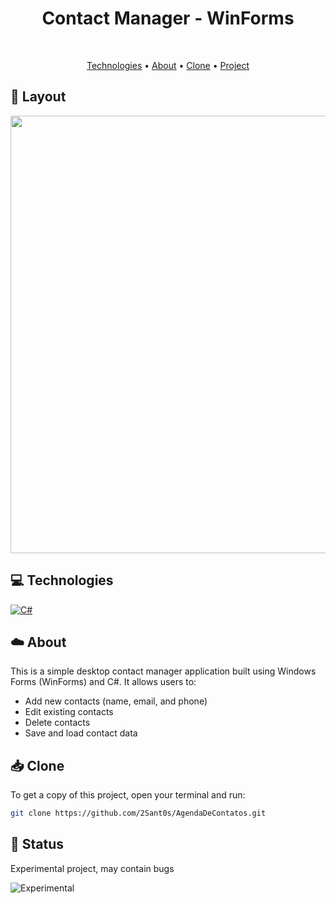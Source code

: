 <h1 align="center" style="font-weight: bold;">Contact Manager - WinForms </h1>

<br>
<p align="center">
 <a href="#tech" title="technologies">Technologies</a> • 
 <a href="#about" title="about">About</a> • 
 <a href="#clone" title="clone">Clone</a> •
 <a href="https://github.com/2Sant0s/ContactManagerWinForms/blob/master/Form1.cs">Project</a>
</p>

<h2 id="layout">🎨 Layout</h2>

<p align="center">
    <img src="images/preview.gif" width="700px">
</p>

<h2 id="tech">💻 Technologies</h2>

[![C#](https://img.shields.io/badge/c%23-%23239120.svg?style=for-the-badge&logo=csharp&logoColor=white)](https://learn.microsoft.com/dotnet/csharp/)
<br>

<!-- about -->
<h2 id="about">☁️ About</h2>
<p> This is a simple desktop contact manager application built using Windows Forms (WinForms) and C#. It allows users to:
  
- Add new contacts (name, email, and phone)
- Edit existing contacts
- Delete contacts
- Save and load contact data 
</p>

<!-- sobre -->
<h2 id="clone">📥 Clone</h3>

To get a copy of this project, open your terminal and run:

```bash
git clone https://github.com/2Sant0s/AgendaDeContatos.git
```

<h2 id="status">🚦 Status</h2>

<!-- ![Status: Finished](https://img.shields.io/badge/status-finished-brightgreen) -->
Experimental project, may contain bugs

![Experimental](https://img.shields.io/badge/status-experimental-red)
